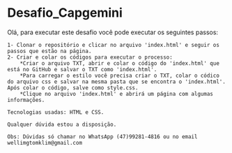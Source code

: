 # Desafio_Capgemini

Olá, para executar este desafio você pode executar os seguintes passos:
    
    1- Clonar o repositório e clicar no arquivo 'index.html' e seguir os passos que estão na página.
    2- Criar e colar os códigos para executar o processo:
        *Criar o arquivo TXT, abrir e colar o código do 'index.html' que está no GitHub e salvar o TXT como 'index.html'.
        *Para carregar o estilo você precisa criar o TXT, colar o códico do arquivo css e salvar na mesma pasta que se encontra o 'index.html'. Após colar o código, salve como style.css.
        *Clique no arquivo 'index.html' e abrirá um página com algumas informações.

    Tecnologias usadas: HTML e CSS.

    Qualquer dúvida estou a disposição.

    Obs: Dúvidas só chamar no WhatsApp (47)99281-4816 ou no email wellimgtomklim@gmail.com